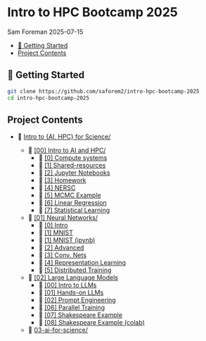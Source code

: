 # Intro to HPC Bootcamp 2025
Sam Foreman
2025-07-15

<link rel="preconnect" href="https://fonts.googleapis.com">

- [🐣 Getting Started](#hatching_chick-getting-started)
- [Project Contents](#project-contents)

## 🐣 Getting Started

``` bash
git clone https://github.com/saforem2/intro-hpc-bootcamp-2025
cd intro-hpc-bootcamp-2025
```

## Project Contents

- 🏡 [Intro to {AI, HPC} for Science/](./)

  - 📂 [\[00\] Intro to AI and HPC/](00-intro-AI-HPC/index.html)
    - 📄 [\[0\] Compute
      systems](./00-intro-AI-hpc/0-compute-systems/index.html)
    - 📄 [\[1\]
      Shared-resources](./00-intro-AI-HPC/1-shared-resources/index.html)
    - 📄 [\[2\] Jupyter
      Notebooks](./00-intro-AI-hpc/2-jupyter-notebooks/index.html)
    - 📄 [\[3\] Homework](./00-intro-AI-hpc/3-homework/index.html)
    - 📄 [\[4\] NERSC](./00-intro-AI-hpc/4-nersc/index.html)
    - 📗 [\[5\] MCMC
      Example](./00-intro-AI-hpc/5-mcmc-example/index.html)
    - 📗 [\[6\] Linear
      Regression](./00-intro-AI-hpc/6-linear-regression/index.html)
    - 📗 [\[7\] Statistical
      Learning](./00-intro-AI-hpc/7-statistical-learning/index.html)
  - 📂 [\[01\] Neural Networks/](./01-neural-networks/index.html)
    - 📄 [\[0\] Intro](./01-neural-networks/0-intro/index.html)
    - 📗 [\[1\] MNIST](./01-neural-networks/1-mnist/index.html)
    - 📗 [\[1\] MNIST
      (ipynb)](./01-neural-networks/1-mnist-ipynb/index.html)
    - 📄 [\[2\] Advanced](./01-neural-networks/2-advanced/index.html)
    - 📗 [\[3\] Conv. Nets](./01-neural-networks/3-conv-nets/index.html)
    - 📗 [\[4\] Representation
      Learning](./01-neural-networks/4-representation-learning/index.html)
    - 📗 [\[5\] Distributed
      Training](./01-neural-networks/5-distributed-training/index.html)
  - 📂 [\[02\] Large Language Models](./02-llms/index.html)
    - 📄 [\[00\] Intro to LLMs](./02-llms/00-intro-to-llms/index.html)
    - 📗 [\[01\] Hands-on LLMs](./02-llms/01-hands-on-llms/index.html)
    - 📄 [\[02\] Prompt
      Engineering](./02-llms/02-prompt-engineering/index.html)
    - 📗 [\[06\] Parallel
      Training](./02-llms/06-parallel-training/index.html)
    - 📗 [\[07\] Shakespeare
      Example](./02-llms/07-shakespeare-example/index.html)
    - 📗 [\[08\] Shakespeare Example
      (colab)](./02-llms/08-shakespeare-example-colab/index.html)
  - 📂 [03-ai-for-science/](./03-ai-for-science/)

